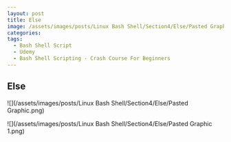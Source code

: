 ```yaml
---
layout: post
title: Else
image: /assets/images/posts/Linux Bash Shell/Section4/Else/Pasted Graphic.png
categories:
tags:
  - Bash Shell Script
  - Udemy
  - Bash Shell Scripting - Crash Course For Beginners
---
```




## Else

![](/assets/images/posts/Linux Bash Shell/Section4/Else/Pasted Graphic.png)





![](/assets/images/posts/Linux Bash Shell/Section4/Else/Pasted Graphic 1.png)







